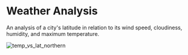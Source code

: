 # Weather Analysis

An analysis of a city's latitude in relation to its wind speed, cloudiness, humidity, and maximum temperature.

![temp_vs_lat_northern](https://user-images.githubusercontent.com/75462361/123554998-8c83d800-d748-11eb-8005-cb8dd039d6b9.png)
